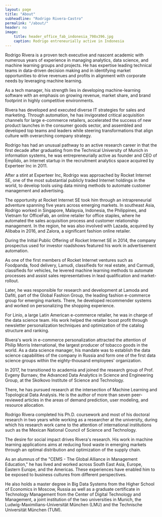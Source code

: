 ```yaml
---
layout: page
title: "About"
subheadline: "Rodrigo Rivera-Castro"
permalink: "/about/"
header: no
image:
    title: header_office_fab_indonesia_798x396.jpg
    caption: Rodrigo entreneurially active in Indonesia
---
```


Rodrigo Rivera is a proven tech executive and nascent academic with numerous years of experience in managing analytics, data science, and machine learning groups and projects. He has expertise leading technical teams in data-driven decision making and in identifying market opportunities to drive revenues and profits in alignment with corporate needs by leveraging machine learning.

As a tech manager, his strength lies in developing machine-learning software with an emphasis on growing revenue, market share, and brand footprint in highly competitive environments.

Rivera has developed and executed diverse IT strategies for sales and marketing. Through automation, he has invigorated critical acquisition channels for large e-commerce retailers, accelerated the success of new product launches in the consumer goods sector, and assembled and developed top teams and leaders while steering transformations that align culture with overarching company strategy.

Rodrigo has had an unusual pathway to an active research career in that the first decade after graduating from the Technical University of Munich in information systems, he was entrepreneurially active as founder and CEO of Emplido, an Internet startup in the recruitment analytics space acquired by Experteer Inc in 2011.

After a stint at Experteer Inc, Rodrigo was approached by Rocket Internet SE, one of the most substantial publicly traded Internet holdings in the world, to develop tools using data mining methods to automate customer management and advertising.

The opportunity at Rocket Internet SE took him through an intrapreneurial adventure spanning five years across emerging markets. In southeast Asia, Rodrigo worked in Singapore, Malaysia, Indonesia, the Philippines, and Vietnam for OfficeFab, an online retailer for office staples, where he automated the sales acquisition process and customer relationship management. In the region, he was also involved with Lazada, acquired by Alibaba in 2016, and Zalora, a significant fashion online retailer.

During the Initial Public Offering of Rocket Internet SE in 2014, the company prospectus used for investor roadshows featured his work in advertisement automation.

As one of the first members of Rocket Internet ventures such as Foodpanda, food delivery, Lamudi, classifieds for real estate, and Carmudi, classifieds for vehicles, he levered machine learning methods to automate processes and assist sales representatives in lead qualification and market-rollout.

Later, he was responsible for research and development at Lamoda and Dafiti, part of the Global Fashion Group, the leading fashion e-commerce group for emerging markets. There, he developed recommender systems and worked on personalizing the shopping experience.

For Linio, a large Latin American e-commerce retailer, he was in charge of the data science team. His work helped the retailer boost profit through newsletter personalization techniques and optimization of the catalog structure and ranking.

Rivera's work in e-commerce personalization attracted the attention of Philip Morris International, the largest producer of tobacco goods in the world. As a data science manager, his mandate was to establish the data science capabilities of the company in Russia and form one of the first data science groups within the eighty-thousand employees' organization. 

In 2017, he transitioned to academia and joined the research group of Prof. Evgeny Burnaev, the Advanced Data Analytics in Science and Engineering Group, at the Skolkovo Institute of Science and Technology.

There, he has pursued research at the intersection of Machine Learning and Topological Data Analysis. He is the author of more than seven peer-reviewed articles in the areas of demand prediction, user modeling, and resource allocation.

Rodrigo Rivera completed his Ph.D. coursework and most of his doctoral research in two years while working as a researcher at the university, during which his research work came to the attention of international institutions such as the Mexican National Council of Science and Technology.

The desire for social impact drives Rivera's research. His work in machine learning applications aims at reducing food waste in emerging markets through an optimal distribution and optimization of the supply chain.

As an alumnus of the "CEMS - The Global Alliance in Management Education," he has lived and worked across South East Asia, Europe, Eastern Europe, and the Americas. These experiences have enabled him to be exposed to business cultures from different perspectives.

He also holds a master degree in Big Data Systems from the Higher School of Economics in Moscow, Russia as well as a graduate certificate in Technology Management from the Center of Digital Technology and Management, a joint institution of the two universities in Munich, the Ludwig-Maximilians-Universität München (LMU) and the Technische Universität München (TUM).
